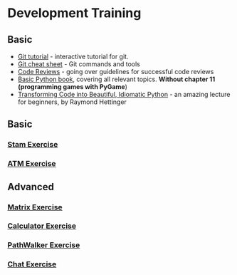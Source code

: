 # Development Training

## Basic

* [Git tutorial](https://learngitbranching.js.org/) - interactive tutorial for git.
* [Git cheat sheet](https://github.github.com/training-kit/downloads/github-git-cheat-sheet.pdf) - Git commands and tools
* [Code Reviews](https://v1.overleaf.com/articles/code-reviews/vtnrhxccmspp.pdf) -  going over guidelines for successful code reviews
* [Basic Python book](https://data.cyber.org.il/python/python_book.pdf), covering all relevant topics. **Without chapter 11 (programming games with PyGame**)
* [Transforming Code into Beautiful, Idiomatic Python](https://www.youtube.com/watch?v=OSGv2VnC0go) - an amazing lecture for beginners, by Raymond Hettinger

## Basic

### [Stam Exercise](basic/stam/README.md)
### [ATM Exercise](basic/atm/README.md)

## Advanced

### [Matrix Exercise](advanced/matrix/README.md)
### [Calculator Exercise](advanced/calculator/README.md)
### [PathWalker Exercise](advanced/path_walker/README.md)
### [Chat Exercise](advanced/chat/README.md)
